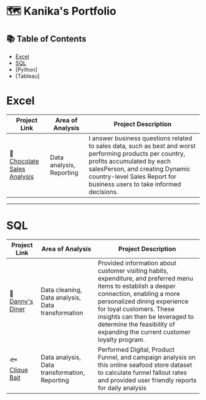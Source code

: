 # 🗺 Kanika's Portfolio

## 📚 Table of Contents
- [Excel](#Excel)
- [SQL](#SQL)
- [Python]
- [Tableau]

# Excel

| Project Link | Area of Analysis | Project Description | 
|---|---|---|
| 🍫 [Chocolate Sales Analysis](https://github.com/Kanikamittal99/Excel-DataAnalysis/tree/master/ChocolateSalesAnalysis) | Data analysis, Reporting | I answer business questions related to sales data, such as best and worst performing products per country, profits accumulated by each salesPerson, and creating Dynamic country-level Sales Report for business users to take informed decisions. | 

***

# SQL

| Project Link | Area of Analysis | Project Description | 
|---|---|---|
| 🍜 [Danny's Diner](https://github.com/Kanikamittal99/8-week-sql-challenge/blob/main/Dannys_diner/README.md) | Data cleaning, Data analysis, Data transformation | Provided information about customer visiting habits, expenditure, and preferred menu items to establish a deeper connection, enabling a more personalized dining experience for loyal customers. These insights can then be leveraged to determine the feasibility of expanding the current customer loyalty program. | 
| 🐟 [Clique Bait](https://github.com/Kanikamittal99/8-week-sql-challenge/blob/main/Clique%20Bait/README.md) | Data analysis, Data transformation, Reporting | Performed Digital, Product Funnel, and campaign analysis on this online seafood store dataset to calculate funnel fallout rates and provided user friendly reports for daily analysis | 
